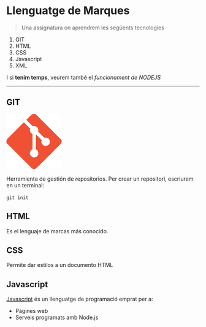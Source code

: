 # Llenguatge de Marques

> Una assignatura on aprendrem les següents tecnologies

1. GIT
2. HTML
3. CSS
4. Javascript
5. XML

I si **tenim temps**, veurem també el *funcionament de NODEJS* 

---
## GIT
![logo](icono.png)

Herramienta de gestión de repositorios. Per crear un repositori, escriurem en un terminal: 

`git init`

## HTML

Es el lenguaje de marcas más conocido. 

## CSS 

Permite dar estilos a un documento HTML

## Javascript

[Javascript](https://www.google.com) és un llenguatge de programació emprat per a: 

* Pàgines web
* Serveis programats amb Node.js
